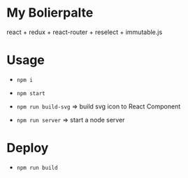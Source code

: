 # My Bolierpalte

react + redux + react-router + reselect + immutable.js

# Usage

* `npm i`
* `npm start`

* `npm run build-svg` => build svg icon to React Component
* `npm run server` => start a node server

# Deploy

* `npm run build`
